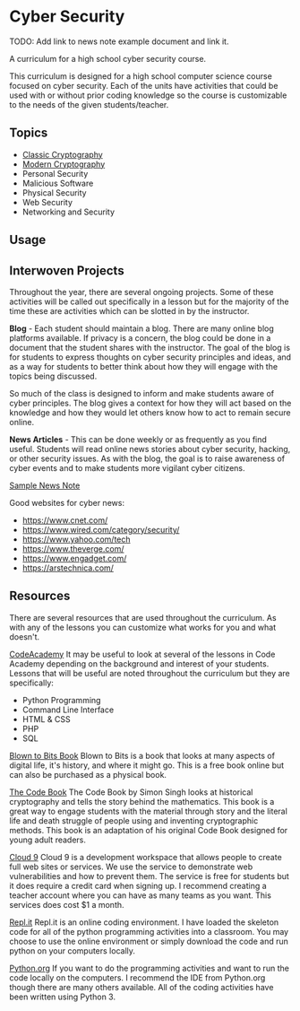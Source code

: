 # Cyber Security

TODO: Add link to news note example document and link it.

A curriculum for a high school cyber security course.

This curriculum is designed for a high school computer science course focused on cyber security.  Each of the units have activities that could be used with or without prior coding knowledge so the course is customizable to the needs of the given students/teacher.

## Topics
- [Classic Cryptography](classic_cryptography/readme.md)
- [Modern Cryptography](modern_cryptography/readme.md)
- Personal Security
- Malicious Software
- Physical Security
- Web Security
- Networking and Security

## Usage

## Interwoven Projects
Throughout the year, there are several ongoing projects.  Some of these activities will be called out specifically in a lesson but for the majority of the time these are activities which can be slotted in by the instructor.

<b>Blog</b> - Each student should maintain a blog.  There are many online blog platforms available.  If privacy is a concern, the blog could be done in a document that the student shares with the instructor.  The goal of the blog is for students to express thoughts on cyber security principles and ideas, and as a way for students to better think about how they will engage with the topics being discussed.

So much of the class is designed to inform and make students aware of cyber principles. The blog gives a context for how they will act based on the knowledge and how they would let others know how to act to remain secure online.

<b>News Articles</b> - This can be done weekly or as frequently as you find useful.  Students will read online news stories about cyber security, hacking, or other security issues.  As with the blog, the goal is to raise awareness of cyber events and to make students more vigilant cyber citizens.

[Sample News Note](/docs/newsnote.docx)

Good websites for cyber news:
- https://www.cnet.com/
- https://www.wired.com/category/security/
- https://www.yahoo.com/tech
- https://www.theverge.com/
- https://www.engadget.com/
- https://arstechnica.com/

## Resources
There are several resources that are used throughout the curriculum. As with any of the lessons you can customize what works for you and what doesn't.

[CodeAcademy](https://www.codecademy.com/)
It may be useful to look at several of the lessons in Code Academy depending on the background and interest of your students.  Lessons that will be useful are noted throughout the curriculum but they are specifically:
- Python Programming
- Command Line Interface
- HTML & CSS
- PHP
- SQL

[Blown to Bits Book](http://www.bitsbook.com/)
Blown to Bits is a book that looks at many aspects of digital life, it's history, and where it might go.  This is a free book online but can also be purchased as a physical book.

[The Code Book](https://www.amazon.com/Code-Book-Secrets-Behind-Codebreaking/dp/0385730624/)
The Code Book by Simon Singh looks at historical cryptography and tells the story behind the mathematics.  This book is a great way to engage students with the material through story and the literal life and death struggle of people using and inventing cryptographic methods.
This book is an adaptation of his original Code Book designed for young adult readers.

[Cloud 9](https://c9.io/)
Cloud 9 is a development workspace that allows people to create full web sites or services.  We use the service to demonstrate web vulnerabilities and how to prevent them.  The service is free for students but it does require a credit card when signing up.
I recommend creating a teacher account where you can have as many teams as you want.  This services does cost $1 a month.

[Repl.it](https://repl.it/)
Repl.it is an online coding environment.  I have loaded the skeleton code for all of the python programming activities into a classroom.  You may choose to use the online environment or simply download the code and run python on your computers locally.

[Python.org](https://www.python.org/)
If you want to do the programming activities and want to run the code locally on the computers.  I recommend the IDE from Python.org though there are many others available.  All of the coding activities have been written using Python 3.




